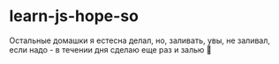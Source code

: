 # learn-js-hope-so

Остальные домашки я естесна делал, но, заливать,
увы, не заливал, если надо - в течении дня сделаю
еще раз и залью 🥺
